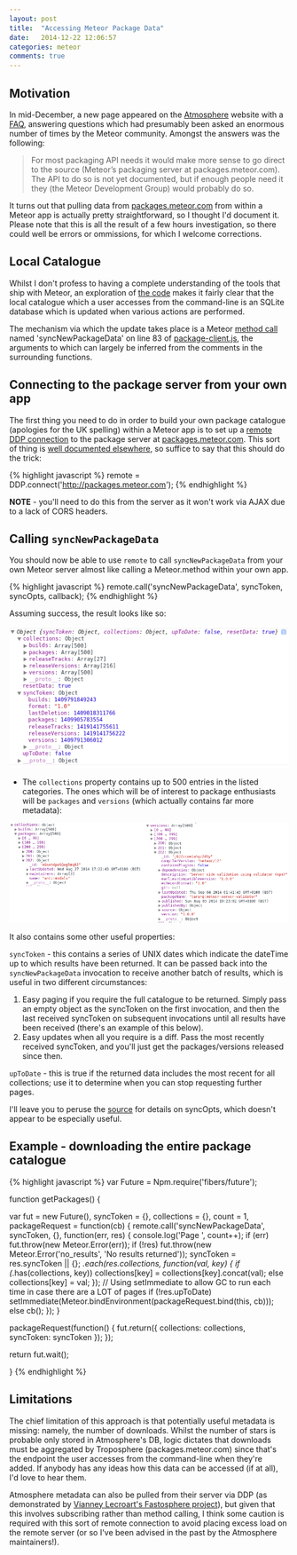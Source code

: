 ```yaml
---
layout: post
title:  "Accessing Meteor Package Data"
date:   2014-12-22 12:06:57
categories: meteor
comments: true
---
```


## Motivation

In mid-December, a new page appeared on the [Atmosphere](http://atmospherejs.com) website with a [FAQ](https://atmospherejs.com/i/faq), answering questions which had presumably been asked an enormous number of times by the Meteor community.  Amongst the answers was the following:

 > For most packaging API needs it would make more sense to go direct to the source (Meteor’s packaging server at packages.meteor.com). The API to do so is not yet documented, but if enough people need it they (the Meteor Development Group) would probably do so.

It turns out that pulling data from [packages.meteor.com](http://packages.meteor.com) from within a Meteor app is actually pretty straightforward, so I thought I'd document it.  Please note that this is all the result of a few hours investigation, so there could well be errors or ommissions, for which I welcome corrections.

## Local Catalogue

Whilst I don't profess to having a complete understanding of the tools that ship with Meteor, an exploration of [the code](https://github.com/meteor/meteor/tree/bd54f09e4ce299035c2ad57e02f558d64f6b0a93/tools) makes it fairly clear that the local catalogue which a user accesses from the command-line is an SQLite database which is updated when various actions are performed.

The mechanism via which the update takes place is a Meteor [method call](http://docs.meteor.com/#/full/meteor_call) named 'syncNewPackageData' on line 83 of [package-client.js](https://github.com/meteor/meteor/blob/bd54f09e4ce299035c2ad57e02f558d64f6b0a93/tools/package-client.js), the arguments to which can largely be inferred from the comments in the surrounding functions.

## Connecting to the package server from your own app

The first thing you need to do in order to build your own package catalogue (apologies for the UK spelling) within a Meteor app is to set up a [remote DDP connection](http://docs.meteor.com/#/full/ddp_connect) to the package server at [packages.meteor.com](http://packages.meteor.com).  This sort of thing is [well documented elsewhere](http://stackoverflow.com/questions/18358526/connect-two-meteor-applications-using-ddp?rq=1), so suffice to say that this should do the trick:

{% highlight javascript %}
remote = DDP.connect('http://packages.meteor.com');
{% endhighlight %}

**NOTE** - you'll need to do this from the server as it won't work via AJAX due to a lack of CORS headers.

## Calling `syncNewPackageData`

You should now be able to use `remote` to call `syncNewPackageData` from your own Meteor server almost like calling a Meteor.method within your own app.

 {% highlight javascript %}
remote.call('syncNewPackageData', syncToken, syncOpts, callback);
{% endhighlight %}

Assuming success, the result looks like so:

![syncPackage object](/assets/syncPackage.png)

* The `collections` property contains up to 500 entries in the listed categories.  The ones which will be of interest to package enthusiasts will be `packages` and `versions` (which actually contains far more metadata):

![syncPackage collections](/assets/syncPackageCollections.png)

It also contains some other useful properties:

`syncToken` - this contains a series of UNIX dates which indicate the dateTime up to which results have been returned.  It can be passed back into the `syncNewPackageData` invocation to receive another batch of results, which is useful in two different circumstances:

1. Easy paging if you require the full catalogue to be returned.  Simply pass an empty object as the syncToken on the first invocation, and then the last received syncToken on subsequent invocations until all results have been received (there's an example of this below).
2. Easy updates when all you require is a diff.  Pass the most recently received syncToken, and you'll just get the packages/versions released since then.

`upToDate` - this is true if the returned data includes the most recent for all collections; use it to determine when you can stop requesting further pages.

I'll leave you to peruse the [source](https://github.com/meteor/meteor/blob/bd54f09e4ce299035c2ad57e02f558d64f6b0a93/tools/package-client.js) for details on syncOpts, which doesn't appear to be especially useful.

## Example - downloading the entire package catalogue

 {% highlight javascript %}
var Future = Npm.require('fibers/future');

function getPackages() {

  var fut = new Future(),
    syncToken = {},
    collections = {},
    count = 1,
    packageRequest = function(cb) {
      remote.call('syncNewPackageData', syncToken, {}, function(err, res) {
        console.log('Page ', count++);
        if (err) fut.throw(new Meteor.Error(err));
        if (!res) fut.throw(new Meteor.Error('no_results', 'No results returned'));
        syncToken = res.syncToken || {};
        _.each(res.collections, function(val, key) {
          if (_.has(collections, key))
            collections[key] = collections[key].concat(val);
          else
            collections[key] = val;
        });
        // Using setImmediate to allow GC to run each time in case there are a LOT of pages
        if (!res.upToDate) setImmediate(Meteor.bindEnvironment(packageRequest.bind(this, cb)));    
        else cb();
      });
    }

  packageRequest(function() {
    fut.return({
      collections: collections,
      syncToken: syncToken
    });
  });

  return fut.wait();

}
{% endhighlight %}

## Limitations

The chief limitation of this approach is that potentially useful metadata is missing: namely, the number of downloads.  Whilst the number of stars is probable only stored in Atmosphere's DB, logic dictates that downloads must be aggregated by Troposphere (packages.meteor.com) since that's the endpoint the user accesses from the command-line when they're added.  If anybody has any ideas how this data can be accessed (if at all), I'd love to hear them.

Atmosphere metadata can also be pulled from their server via DDP (as demonstrated by [Vianney Lecroart's Fastosphere project](https://github.com/acemtp/meteor-fastosphere)), but given that this involves subscribing rather than method calling, I think some caution is required with this sort of remote connection to avoid placing excess load on the remote server (or so I've been advised in the past by the Atmosphere maintainers!).